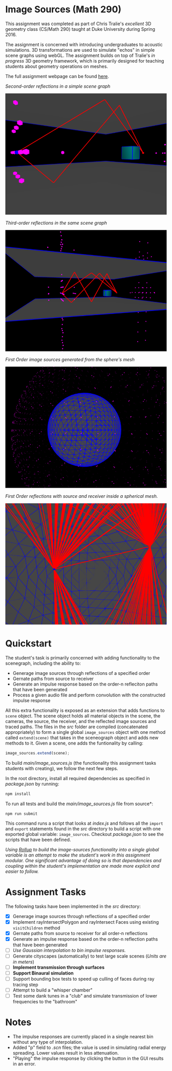 # Image Sources (Math 290)

This assignment was completed as part of Chris Tralie's *excellent* 3D geometry class (CS/Math 290) taught at Duke University during Spring 2016.

The assignment is concerned with introducing undergraduates to acoustic simulations. 3D transformations are used to simulate "echos" in simple scene graphs using webGL. The assignment builds on top of Tralie's *in progress* 3D geometry framework, which is primarily designed for teaching students about geometry operations on meshes. 

The full assignment webpage can be found [here](http://www.ctralie.com/Teaching/COMPSCI290/Assignments/Group1_ImageSources/spec.html).

*Second-order reflections in a simple scene graph*

![Second-order reflections](images/boxes-order-2.png)

*Third-order reflections in the same scene graph*

![Third-order reflections](images/boxes-order-3.png)

*First Order image sources generated from the sphere's mesh*

![image sources genenerated recursively from meshes in the scene](images/sphere-images.png)


*First Order reflections with source and receiver inside a spherical mesh.*

![First-order reflections with high polygon count](images/sphere-order-1.png)


# Quickstart

The student's task is primarily concerned with adding functionality to the scenegraph, including the ability to:

- Generage image sources through reflections of a specified order
- Gernate paths from source to receiver
- Generate an impulse response based on the order-n refleciton paths that have been generated
- Process a given audio file and perform convolution with the constructed impulse response

All this extra functionality is exposed as an extension that adds functions to `scene` object. The scene object holds all material objects in the scene, the cameras, the source, the receiver, and the reflected image sources and traced paths. The files in the *src* folder are compiled (concatenated appropriately) to form a single global `image_sources` object with one method called `extend(scene)` that takes in the sceneograph object and adds new methods to it. Given a scene, one adds the funtionality by calling:

```js
image_sources.extend(scene);
```

To build *main/image_sources.js* (the functionality this assignment tasks students with creating), we follow the next few steps.

In the root directory, install all required dependencies as specified in *package.json* by running:

```bash
npm install
```

To run all tests and build the *main/image_sources.js* file from source*:

```
npm run submit
```

This command runs a script that looks at *index.js* and follows all the `import` and `export` statements found in the *src* directory to build a script with one exported global variable: `image_sources`. Checkout *package.json* to see the scripts that have been defined.

*Using [Rollup](https://github.com/rollup/rollup) to build the image-sources functionality into a single global variable is an attempt to make the student's work in this assignment modular. One significant advantage of doing so is that dependencies and coupling within the student's implementation are made more explicit and easier to follow.*

# Assignment Tasks

The following tasks have been implemented in the *src* directory:

- [X] Generage image sources through reflections of a specified order
- [X] Implement rayIntersectPolygon and rayIntersect Faces using existing `visitChildren` method
- [X] Gernate paths from source to receiver for all order-n reflections
- [X] Generate an impulse response based on the order-n reflection paths that have been generated
- [ ] *Use Gaussian interpolation to bin impulse responses.*
- [ ] Generate cityscapes (automatically) to test large scale scenes (*Units are in meters*)
- [ ] **Implement transmission through surfaces**
- [ ] **Support Binaural simulation**
- [ ] Support bounding box tests to speed up culling of faces during ray tracing step
- [ ] Attempt to build a "whisper chamber"
- [ ] Test some dank tunes in a "club" and simulate transmission of lower frequencies to the "bathroom"

# Notes

- The impulse responses are currently placed in a single nearest bin without any type of interpolation.
- Added "p" field to *.scn* files; the value is used in simulating radial energy spreading. Lower values result in less attenuation.
- "Playing" the impulse response by clicking the button in the GUI results in an error.